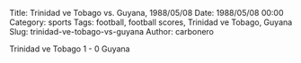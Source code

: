 Title: Trinidad ve Tobago vs. Guyana, 1988/05/08
Date: 1988/05/08 00:00
Category: sports
Tags: football, football scores, Trinidad ve Tobago, Guyana
Slug: trinidad-ve-tobago-vs-guyana
Author: carbonero


Trinidad ve Tobago 1 - 0 Guyana
